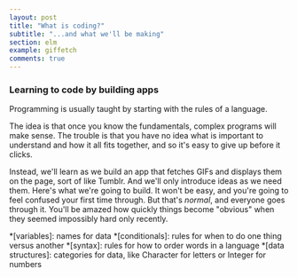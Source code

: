 ```yaml
---
layout: post
title: "What is coding?"
subtitle: "...and what we'll be making"
section: elm
example: giffetch
comments: true
---
```


### Learning to code by building apps

Programming is usually taught by starting with the rules of a language.

The idea is that once you know the fundamentals, complex programs will make sense. The trouble is that you have no idea what is important to understand and how it all fits together, and so it's easy to give up before it clicks.

Instead, we'll learn as we build an app that fetches GIFs and displays them on the page, sort of like Tumblr. And we'll only introduce ideas as we need them. Here's what we're going to build. It won't be easy, and you're going to feel confused your first time through. But that's *normal*, and everyone goes through it. You'll be amazed how quickly things become "obvious" when they seemed impossibly hard only recently.

<!-- When I first started to learn programming, I had some big questions that went unanswered for a long time. I remember thinking to myself, "Why are there so many languages? Does it matter which one I choose?" or "There are a million functions in the documentation for this language, how do I know which ones are important to know and which ones I can lookup later?"

The goal of this site is to teach you how to learn to program. You won't know every language or framework, but you will know the main ideas that are common across every language. -->

<!-- Instead of starting with syntax, we'll build an app that gets GIFs and draws them on the page. -->

<!-- We'll be teaching by example so that you know why you need to understand each idea. Oh, and I'm just going to set your expectations before we begin: there's simply *no way* to understand everything your first time through. Too many concepts are dependent on one another, they can't all be explained in isolation. That's a big part of the reason learning to program feels so difficult when you first start. You think you should be understanding everything that's being said, when really you're not expected to. You will pick it up in time. Just remember that the feeling of confusion is your friend: it means you're *learning*. The only way to learn is by repetition. Not rote memorization, but repetition - slowly growing in knowledge over time. -->

<!-- Lots of courses teach programming using a single language, say Python or Java. The benefit is that you can become comfortable with one way of doing things. But I actually think this is a mistake for new developers. If you have only been exposed to one language, you waste a lot of time trying to make the problem fit into your language's way of doing things, when you could solve it easily using another language or technique. -->

<!-- We'll learn enough of a few languages to understand the core problem solving techniques that are common between every language and then start to see how different languages are better at solving different problems. -->

*[variables]: names for data
*[conditionals]: rules for when to do one thing versus another
*[syntax]: rules for how to order words in a language
*[data structures]: categories for data, like Character for letters or Integer for numbers

